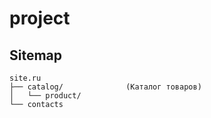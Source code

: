 # project

Sitemap
---
```
site.ru
├── catalog/              (Каталог товаров)
│   └── product/
└── contacts
```
